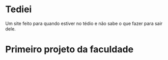 # Tediei
Um site feito para quando estiver no tédio e não sabe o que fazer para sair dele.

# Primeiro projeto da faculdade
